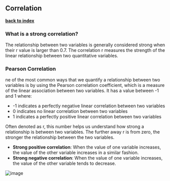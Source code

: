 ## Correlation 

**[back to index](https://github.com/mlfa03/MLOPs/blob/main/README.md)**

### What is a strong correlation?

The relationship between two variables is generally considered strong when their r value is larger than 0.7. The correlation r measures the strength of the linear relationship between two quantitative variables.


### Pearson Correlation 
ne of the most common ways that we quantify a relationship between two variables is by using the Pearson correlation coefficient, which is a measure of the linear association between two variables. It has a value between -1 and 1 where:

* -1 indicates a perfectly negative linear correlation between two variables
* 0 indicates no linear correlation between two variables
* 1 indicates a perfectly positive linear correlation between two variables

Often denoted as r, this number helps us understand how strong a relationship is between two variables. The further away r is from zero, the stronger the relationship between the two variables.

* **Strong positive correlation**: When the value of one variable increases, the value of the other variable increases in a similar fashion.
* **Strong negative correlation**: When the value of one variable increases, the value of the other variable tends to decrease. 

![image](https://user-images.githubusercontent.com/39881974/208299159-c76e3bde-0dd0-4829-9c76-71c7d5b730f1.png)

